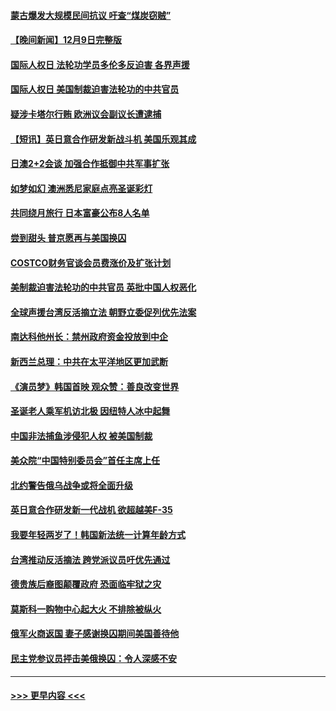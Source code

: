 #### [蒙古爆发大规模民间抗议 吁查“煤炭窃贼”](../pages/prog202/a103595007.md?t=12101501) 
#### [【晚间新闻】12月9日完整版](../pages/prog202/a103594893.md?t=12101501) 
#### [国际人权日 法轮功学员多伦多反迫害 各界声援](../pages/prog202/a103594925.md?t=12101501) 
#### [国际人权日 美国制裁迫害法轮功的中共官员](../pages/prog202/a103594856.md?t=12101501) 
#### [疑涉卡塔尔行贿 欧洲议会副议长遭逮捕](../pages/prog202/a103594865.md?t=12101501) 
#### [【短讯】英日意合作研发新战斗机 美国乐观其成](../pages/prog202/a103594787.md?t=12101501) 
#### [日澳2+2会谈 加强合作抵御中共军事扩张](../pages/prog202/a103594789.md?t=12101501) 
#### [如梦如幻 澳洲悉尼家庭点亮圣诞彩灯](../pages/prog202/a103594804.md?t=12101501) 
#### [共同绕月旅行 日本富豪公布8人名单](../pages/prog202/a103594769.md?t=12101501) 
#### [尝到甜头 普京愿再与美国换囚](../pages/prog202/a103594703.md?t=12101501) 
#### [COSTCO财务官谈会员费涨价及扩张计划](../pages/prog202/a103594644.md?t=12101501) 
#### [美制裁迫害法轮功的中共官员 英批中国人权恶化](../pages/prog202/a103594590.md?t=12101501) 
#### [全球声援台湾反活摘立法 朝野立委促列优先法案](../pages/prog202/a103594539.md?t=12101501) 
#### [南达科他州长：禁州政府资金投放到中企](../pages/prog202/a103594476.md?t=12101501) 
#### [新西兰总理：中共在太平洋地区更加武断](../pages/prog202/a103594543.md?t=12101501) 
#### [《演员梦》韩国首映 观众赞：善良改变世界](../pages/prog202/a103594550.md?t=12101501) 
#### [圣诞老人乘军机访北极 因纽特人冰中起舞](../pages/prog202/a103594509.md?t=12101501) 
#### [中国非法捕鱼涉侵犯人权 被美国制裁](../pages/prog202/a103594414.md?t=12101501) 
#### [美众院“中国特别委员会”首任主席上任](../pages/prog202/a103594380.md?t=12101501) 
#### [北约警告俄乌战争或将全面升级](../pages/prog202/a103594385.md?t=12101501) 
#### [英日意合作研发新一代战机 欲超越美F-35](../pages/prog202/a103594346.md?t=12101501) 
#### [我要年轻两岁了！韩国新法统一计算年龄方式](../pages/prog202/a103594309.md?t=12101501) 
#### [台湾推动反活摘法 跨党派议员吁优先通过](../pages/prog202/a103594310.md?t=12101501) 
#### [德贵族后裔图颠覆政府 恐面临牢狱之灾](../pages/prog202/a103594297.md?t=12101501) 
#### [莫斯科一购物中心起大火 不排除被纵火](../pages/prog202/a103594188.md?t=12101501) 
#### [俄军火商返国 妻子感谢换囚期间美国善待他](../pages/prog202/a103594185.md?t=12101501) 
#### [民主党参议员抨击美俄换囚：令人深感不安](../pages/prog202/a103594207.md?t=12101501) 

----
#### [ >>> 更早内容 <<< ](../indexes/prog202-earlier.md)
